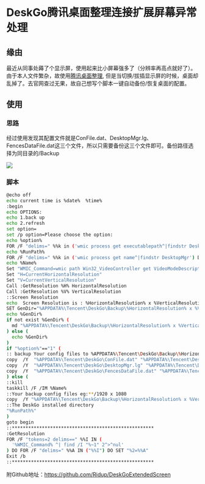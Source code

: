 # DeskGo腾讯桌面整理连接扩展屏幕异常处理

## 缘由

最近从同事处薅了个显示屏，使用起来比小屏幕强多了（分辨率再高点就好了）。  
由于本人文件繁杂，故使用[腾讯桌面整理](https://guanjia.qq.com/product/zmzl/), 但是当切换/拔插显示屏的时候，桌面却乱掉了。去官网查过无果，故自己想写个脚本一键自动备份/恢复桌面的配置。

## 使用

### 思路

经过使用发现其配置文件就是ConFile.dat、DesktopMgr.lg、FencesDataFile.dat这三个文件，所以只需要备份这三个文件即可。备份路径选择为同目录的/Backup  

![](https://gitee.com/ridup/PicGo-Images/raw/master/blog/20210113110136.png)

### 脚本

``` BASH
@echo off
echo current time is %date%  %time%
:begin
echo OPTIONS:
echo 1.back up
echo 2.refresh
set option=
set /p option=Please choose the option:
echo %option%
FOR /F "delims=" %%k in ('wmic process get executablepath^|findstr DesktopMgr') DO SET RunPath=%%k
echo %RunPath%
FOR /F "delims=" %%k in ('wmic process get name^|findstr DesktopMgr') DO SET Name=%%k
echo %Name%
Set "WMIC_Command=wmic path Win32_VideoController get VideoModeDescription^,CurrentHorizontalResolution^,CurrentVerticalResolution /format:Value"
Set "H=CurrentHorizontalResolution"
Set "V=CurrentVerticalResolution"
Call :GetResolution %H% HorizontalResolution
Call :GetResolution %V% VerticalResolution
::Screen Resolution
echo  Screen Resolution is : %HorizontalResolution% x %VerticalResolution%
SET GenDir="%APPDATA%\Tencent\DeskGo\Backup\%HorizontalResolution% x %VerticalResolution%"
echo %GenDir%
if not exist %GenDir% (
  md "%APPDATA%\Tencent\DeskGo\Backup\%HorizontalResolution% x %VerticalResolution%"
) else (
  echo %GenDir%
)
if "%option%"=="1" (
:: backup Your config files to %APPDATA%\Tencent\DeskGo\Backup\%HorizontalResolution% x %VerticalResolution%
copy  /Y  "%APPDATA%\Tencent\DeskGo\ConFile.dat" "%APPDATA%\Tencent\DeskGo\Backup\%HorizontalResolution% x %VerticalResolution%\ConFile.dat"
copy  /Y  "%APPDATA%\Tencent\DeskGo\DesktopMgr.lg" "%APPDATA%\Tencent\DeskGo\Backup\%HorizontalResolution% x %VerticalResolution%\DesktopMgr.lg"
copy  /Y  "%APPDATA%\Tencent\DeskGo\FencesDataFile.dat" "%APPDATA%\Tencent\DeskGo\Backup\%HorizontalResolution% x %VerticalResolution%\FencesDataFile.dat"
) else (
::kill
taskkill /F /IM %Name%
::Your backup config files eg:**/1920 x 1080
copy  /Y "%APPDATA%\Tencent\DeskGo\Backup\%HorizontalResolution% x %VerticalResolution%" "%APPDATA%\Tencent\DeskGo"
::The DeskGo installed directory
"%RunPath%"
)
goto begin
::****************************************************
:GetResolution 
FOR /F "tokens=2 delims==" %%I IN (
  '%WMIC_Command% ^| find /I "%~1" 2^>^nul'
) DO FOR /F "delims=" %%A IN ("%%I") DO SET "%2=%%A"
Exit /b
::****************************************************
```

附Github地址：https://github.com/Ridup/DeskGoExtendedScreen

